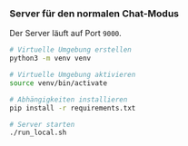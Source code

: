 ### Server für den normalen Chat-Modus

Der Server läuft auf Port `9000`.

```bash
# Virtuelle Umgebung erstellen
python3 -m venv venv

# Virtuelle Umgebung aktivieren
source venv/bin/activate

# Abhängigkeiten installieren
pip install -r requirements.txt

# Server starten
./run_local.sh
